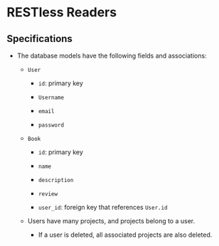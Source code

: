 # RESTless Readers

## Specifications

* The database models have the following fields and associations:

  * `User`

    * `id`: primary key

    * `Username`

    * `email`

    * `password`

  * `Book`

    * `id`: primary key

    * `name`

    * `description`

    * `review`


    * `user_id`: foreign key that references `User.id`

  * Users have many projects, and projects belong to a user.

    * If a user is deleted, all associated projects are also deleted.